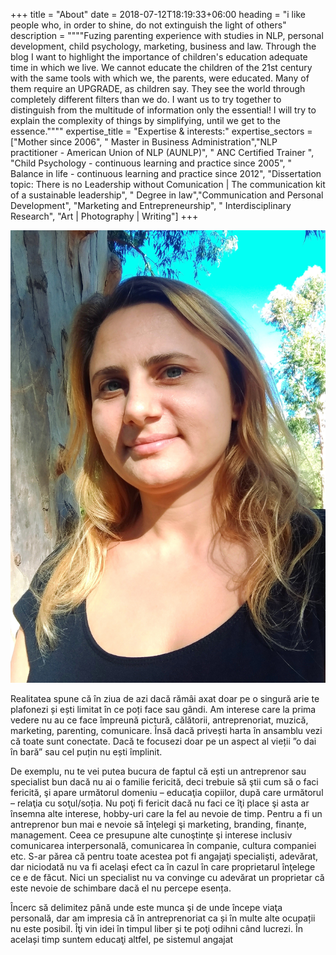 +++
title = "About"
date = 2018-07-12T18:19:33+06:00
heading = "i like people who, in order to shine, do not extinguish the light of others"
description = """\"Fuzing parenting experience with studies in NLP, personal development, child psychology, marketing, business and law. Through the blog I want to highlight the importance of children's education adequate time in which we live. We cannot educate the children of the 21st century with the same tools with which we, the parents, were educated. Many of them require an UPGRADE, as children say. They see the world through completely different filters than we do. I want us to try together to distinguish from the multitude of information only the essential! I will try to explain the complexity of things by simplifying, until we get to the essence.\""""
expertise_title = "Expertise & interests:"
expertise_sectors = ["Mother since 2006", " Master in Business Administration","NLP practitioner - American Union of NLP (AUNLP)", " ANC Certified Trainer ", "Child Psychology - continuous learning and practice since 2005", " Balance in life - continuous learning and practice since 2012", "Dissertation topic: There is no Leadership without Comunication | The communication kit of a sustainable leadership", " Degree in law","Communication and Personal Development", "Marketing and Entrepreneurship", " Interdisciplinary Research", "Art | Photography | Writing"]
+++

![](/images/team/tanyminds1.jpg)

Realitatea spune că în ziua de azi dacă rămâi axat doar pe o singură arie te plafonezi și ești limitat în ce poți face sau gândi. Am interese care la prima vedere nu au ce face împreună pictură, călătorii, antreprenoriat, muzică, marketing, parenting, comunicare. Însă dacă privești harta în ansamblu vezi că toate sunt conectate. Dacă te focusezi doar pe un aspect al vieții ”o dai în bară” sau cel puțin nu ești împlinit.

De exemplu, nu te vei putea bucura de faptul că ești un antreprenor sau specialist bun dacă nu ai o familie fericită, deci trebuie să ştii cum să o faci fericită, şi apare următorul domeniu – educaţia copiilor, după care următorul – relaţia cu soţul/soția. Nu poţi fi fericit dacă nu faci ce îţi place şi asta ar însemna alte interese, hobby-uri care la fel au nevoie de timp. Pentru a fi un antreprenor bun mai e nevoie să înţelegi şi marketing, branding, finanțe, management. Ceea ce presupune alte cunoştinţe şi interese inclusiv comunicarea interpersonală, comunicarea în companie, cultura companiei etc. S-ar părea că pentru toate acestea pot fi angajaţi specialişti, adevărat, dar niciodată nu va fi acelaşi efect ca în cazul în care proprietarul  înţelege ce e de făcut. Nici un specialist nu va convinge cu adevărat un proprietar că este nevoie de schimbare dacă el nu percepe esența. 

Încerc să delimitez până unde este munca şi de unde începe viaţa personală, dar am impresia că în antreprenoriat ca și în multe alte ocupații nu este posibil. Îţi vin idei în timpul liber și te poţi odihni când lucrezi. În același timp suntem educaţi altfel, pe sistemul angajat 
